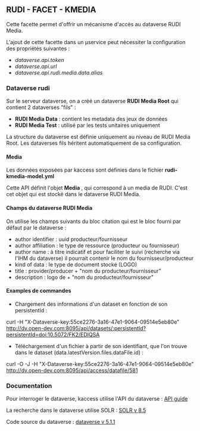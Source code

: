 ## RUDI - FACET - KMEDIA
Cette facette permet d'offrir un mécanisme d'accès au dataverse RUDI Media.

L'ajout de cette facette dans un µservice peut nécessiter la configuration des propriétés suivantes :

* _dataverse.api.token_
* _dataverse.api.url_
* _dataverse.api.rudi.media.data.alias_

### Dataverse rudi

Sur le serveur dataverse, on a créé un dataverse  __RUDI Media Root__  qui contient 2 dataverses "fils" :
* **RUDI Media Data** : contient les metadata des jeux de données
* **RUDI Media Test** : utilisé par les tests unitaires uniquement

La structure du dataverse est définie uniquement au niveau de RUDI Media Root. Les dataverses fils héritent automatiquement de sa configuration.

#### Media
Les données exposées par kaccess sont définies dans le fichier  __rudi-kmedia-model.yml__

Cette API définit l'objet  __Media__ , qui correspond à un media de RUDI.
C'est cet objet qui est stocké dans le dataverse RUDI Media.

#### Champs du dataverse RUDI Media
On utilise les champs suivants du bloc citation qui est le bloc fourni par défaut par le dataverse :

* author identifier : uuid producteur/fournisseur
* author affiliation : le type de ressource (producteur ou fournisseur)
* author name  : à titre indicatif et pour faciliter le suivi (recherche via l'IHM du dataverse) il pourrait contenir le nom du fournisseur/producteur
* kind of data : le type de document stocké (LOGO)
* title : provider/producer  + "nom du producteur/fournisseur"
* description : logo de + "nom du producteur/fournisseur"

#### Examples de commandes

* Chargement des informations d'un dataset en fonction de son persistentId :

curl -H "X-Dataverse-key:55ce2276-3a16-47e1-9064-09514e5eb80e" http://dv.open-dev.com:8095/api/datasets/:persistentId?persistentId=doi:10.5072/FK2/EDIQSA

* Téléchargement d'un fichier à partir de son identifiant, que l'on trouve dans le dataset (data.latestVersion.files.dataFile.id) :

curl -O -J -H "X-Dataverse-key:55ce2276-3a16-47e1-9064-09514e5eb80e" http://dv.open-dev.com:8095/api/access/datafile/581

### Documentation
Pour interroger le dataverse, kaccess utilise l'API du dataverse : [API guide](https://guides.dataverse.org/en/5.1/api/index.html)

La recherche dans le dataverse utilise SOLR : [SOLR v 8.5](https://solr.apache.org/guide/8_5/searching.html)

Code source du dataverse : [dataverse v 5.1.1](https://github.com/IQSS/dataverse/releases/tag/v5.1.1)
